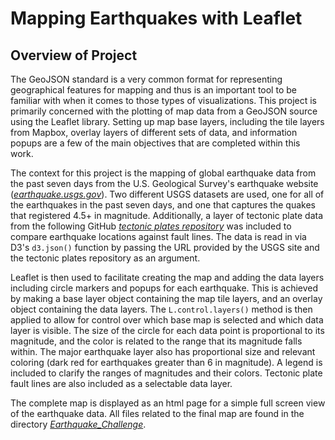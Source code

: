 # **Mapping Earthquakes with Leaflet**

## **Overview of Project**
The GeoJSON standard is a very common format for representing geographical
features for mapping and thus is an important tool to be familiar with when it
comes to those types of visualizations. This project is primarily concerned with
the plotting of map data from a GeoJSON source using the Leaflet library.
Setting up map base layers, including the tile layers from Mapbox, overlay
layers of different sets of data, and information popups are a few of the main
objectives that are completed within this work.

The context for this project is the mapping of global earthquake data from the
past seven days from the U.S. Geological Survey's earthquake website
(*[earthquake.usgs.gov](https://earthquake.usgs.gov/)*). Two different USGS
datasets are used, one for all of the earthquakes in the past seven days, and
one that captures the quakes that registered 4.5+ in magnitude. Additionally, a
layer of tectonic plate data from the following GitHub *[tectonic plates
repository](https://github.com/fraxen/tectonicplates)* was included to compare
earthquake locations against fault lines. The data is read in via D3's
`d3.json()` function by passing the URL provided by the USGS site and the
tectonic plates repository as an argument.

Leaflet is then used to facilitate creating the map and adding the data layers
including circle markers and popups for each earthquake. This is achieved by
making a base layer object containing the map tile layers, and an overlay object
containing the data layers. The `L.control.layers()` method is then applied to
allow for control over which base map is selected and which data layer is
visible. The size of the circle for each data point is proportional to its
magnitude, and the color is related to the range that its magnitude falls
within. The major earthquake layer also has proportional size and relevant
coloring (dark red for earthquakes greater than 6 in magnitude). A legend is
included to clarify the ranges of magnitudes and their colors. Tectonic plate
fault lines are also included as a selectable data layer.

The complete map is displayed as an html page for a simple full screen view of
the earthquake data. All files related to the final map are found in the directory *[Earthquake_Challenge](https://github.com/cdpeters/mapping-earthquakes-leaflet/tree/main/Earthquake_Challenge)*.
